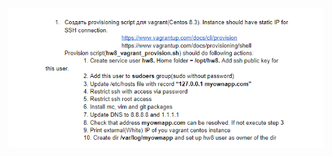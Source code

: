 ![Иллюстрация к проекту](https://github.com/Engelko/DevOps_course/blob/Engelko-HW8/Bash_scripts/HW8/HW8.png?raw=true)
